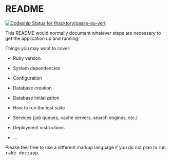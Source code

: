# README

[ ![Codeship Status for fhacktory/passe-au-vert](https://www.codeship.io/projects/5ed6d4a0-38e7-0132-bd39-323ac9d2f255/status)](https://www.codeship.io/projects/42115)

This README would normally document whatever steps are necessary to get the
application up and running.

Things you may want to cover:

* Ruby version

* System dependencies

* Configuration

* Database creation

* Database initialization

* How to run the test suite

* Services (job queues, cache servers, search engines, etc.)

* Deployment instructions

* ...


Please feel free to use a different markup language if you do not plan to run
<tt>rake doc:app</tt>.
